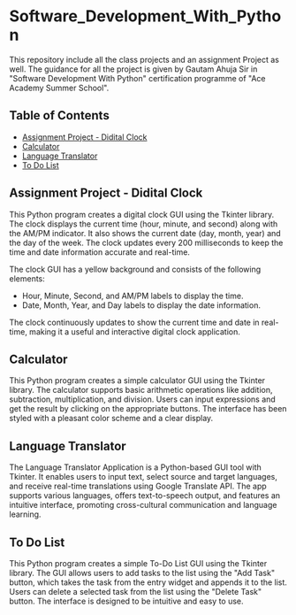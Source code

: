 # Software_Development_With_Python
This repository include all the class projects and an assignment Project as well. The guidance for all the project is given by Gautam Ahuja Sir in "Software Development With Python" certification programme of "Ace Academy Summer School".

## Table of Contents

- [Assignment Project - Didital Clock](#assignment-project-didital-clock)
- [Calculator](#calculator)
- [Language Translator](#language-translator)
- [To Do List](#to-do-list)

## Assignment Project - Didital Clock

This Python program creates a digital clock GUI using the Tkinter library. The clock displays the current time (hour, minute, and second) along with the AM/PM indicator. It also shows the current date (day, month, year) and the day of the week. The clock updates every 200 milliseconds to keep the time and date information accurate and real-time.

The clock GUI has a yellow background and consists of the following elements:

- Hour, Minute, Second, and AM/PM labels to display the time.
- Date, Month, Year, and Day labels to display the date information.

The clock continuously updates to show the current time and date in real-time, making it a useful and interactive digital clock application.

## Calculator

This Python program creates a simple calculator GUI using the Tkinter library. The calculator supports basic arithmetic operations like addition, subtraction, multiplication, and division. Users can input expressions and get the result by clicking on the appropriate buttons. The interface has been styled with a pleasant color scheme and a clear display.

## Language Translator

The Language Translator Application is a Python-based GUI tool with Tkinter. It enables users to input text, select source and target languages, and receive real-time translations using Google Translate API. The app supports various languages, offers text-to-speech output, and features an intuitive interface, promoting cross-cultural communication and language learning.

## To Do List

This Python program creates a simple To-Do List GUI using the Tkinter library. The GUI allows users to add tasks to the list using the "Add Task" button, which takes the task from the entry widget and appends it to the list. Users can delete a selected task from the list using the "Delete Task" button. The interface is designed to be intuitive and easy to use.

